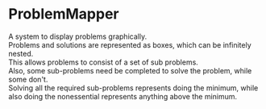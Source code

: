 ProblemMapper
=============

A system to display problems graphically.  
Problems and solutions are represented as boxes, which can be infinitely nested.  
This allows problems to consist of a set of sub problems.  
Also, some sub-problems need be completed to solve the problem, while some don't.  
Solving all the required sub-problems represents doing the minimum, while also doing the nonessential represents anything above the minimum.
